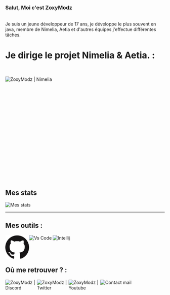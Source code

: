 ### Salut, Moi c'est ZoxyModz 
<br />
Je suis un jeune développeur de 17 ans, je développe le plus souvent en java, membre de Nimelia, Aetia et d'autres équipes j'effectue différentes tâches.

# Je dirige le projet Nimelia & Aetia. :
<br />

[<img align="left" alt="ZoxyModz | Nimelia" src="https://cdn.discordapp.com/attachments/822233414278184980/1025542980343451658/github_serv_icon.png"/>][nimelia]

<br />
<br />
<br />
<br />
<br />
<br />
<br />
<br />
<br />
<br />
<br />
<br />
<br />
<br />
<br />
<br />
<br />
<br />
<br />


## Mes stats

<img alt="Mes stats" src="https://github-readme-stats.vercel.app/api/top-langs/?username=zoxouu&show_icons=true&hide_border=true&theme=radical" />

---

## Mes outils :

[<img align="left" alt="GitHub" width="75px" src="https://raw.githubusercontent.com/github/explore/78df643247d429f6cc873026c0622819ad797942/topics/github/github.png" />][github]
[<img align="left" alt="Vs Code" width="75px" src="https://upload.wikimedia.org/wikipedia/commons/thumb/2/2d/Visual_Studio_Code_1.18_icon.svg/1200px-Visual_Studio_Code_1.18_icon.svg.png" />][vscode]
[<img align="left" alt="Intellij" width="75px" src="https://resources.jetbrains.com/storage/products/intellij-idea/img/meta/intellij-idea_logo_300x300.png" />][intellij]


<br />
<br />
<br />
<br />


## Où me retrouver ? :

[<img align="left" alt="ZoxyModz | Discord" width="100px" src="https://img.shields.io/badge/Discord-7289DA?style=for-the-badge&logo=discord&logoColor=white"/>][discord]
[<img align="left" alt="ZoxyModz | Twitter" width="100px" src="https://img.shields.io/badge/Twitter-1DA1F2?style=for-the-badge&logo=twitter&logoColor=white"/>][twitter]
[<img align="left" alt="ZoxyModz | Youtube" width="100px" src="https://img.shields.io/badge/YouTube-FF0000?style=for-the-badge&logo=youtube&logoColor=white"/>][youtube]
[<img align="left" alt="Contact mail" width="100px" src="https://img.shields.io/badge/Gmail-D14836?style=for-the-badge&logo=gmail&logoColor=white"/>][gmail]

[twitter]: https://twitter.com/zoxymodz
[discord]: https://discord.com/users/709471121656905829
[youtube]: https://www.youtube.com/channel/UCtGCUwYrP9gxlcwOs2LqIhg
[intellij]: https://www.jetbrains.com/idea/
[github]: https://github.com/Zoxouu
[vscode]: https://code.visualstudio.com/
[gmail]: mailto:pro@zoxymodz.me
[nimelia]:https://www.nimelia.fr

